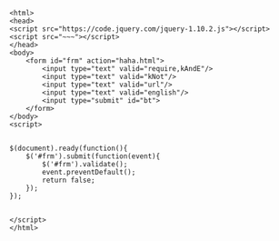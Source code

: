 	<html>
	<head>
	<script src="https://code.jquery.com/jquery-1.10.2.js"></script>
  	<script src="~~~"></script>
	</head>
	<body>
		<form id="frm" action="haha.html">
			<input type="text" valid="require,kAndE"/>
			<input type="text" valid="kNot"/>
			<input type="text" valid="url"/>
			<input type="text" valid="english"/>
			<input type="submit" id="bt">
		</form>
	</body>
	<script>
	

	$(document).ready(function(){
		$('#frm').submit(function(event){
			$('#frm').validate();
			event.preventDefault();
			return false;
		});
	});
  
  
	</script>
	</html>
